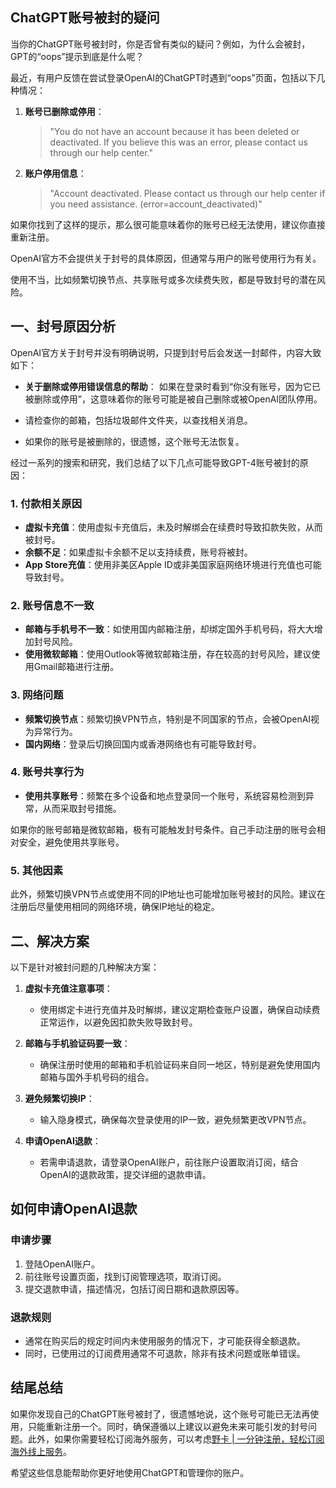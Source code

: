 ## ChatGPT账号被封的疑问

当你的ChatGPT账号被封时，你是否曾有类似的疑问？例如，为什么会被封，GPT的“oops”提示到底是什么呢？

最近，有用户反馈在尝试登录OpenAI的ChatGPT时遇到“oops”页面，包括以下几种情况：

1. **账号已删除或停用**： 
   > "You do not have an account because it has been deleted or deactivated. If you believe this was an error, please contact us through our help center."
   
2. **账户停用信息**： 
   > "Account deactivated. Please contact us through our help center if you need assistance. (error=account_deactivated)"

如果你找到了这样的提示，那么很可能意味着你的账号已经无法使用，建议你直接重新注册。

OpenAI官方不会提供关于封号的具体原因，但通常与用户的账号使用行为有关。

使用不当，比如频繁切换节点、共享账号或多次续费失败，都是导致封号的潜在风险。

## 一、封号原因分析

OpenAI官方关于封号并没有明确说明，只提到封号后会发送一封邮件，内容大致如下：

- **关于删除或停用错误信息的帮助**：
如果在登录时看到“你没有账号，因为它已被删除或停用”，这意味着你的账号可能是被自己删除或被OpenAI团队停用。

- 请检查你的邮箱，包括垃圾邮件文件夹，以查找相关消息。

- 如果你的账号是被删除的，很遗憾，这个账号无法恢复。

经过一系列的搜索和研究，我们总结了以下几点可能导致GPT-4账号被封的原因：

### 1. 付款相关原因

- **虚拟卡充值**：使用虚拟卡充值后，未及时解绑会在续费时导致扣款失败，从而被封号。
- **余额不足**：如果虚拟卡余额不足以支持续费，账号将被封。
- **App Store充值**：使用非美区Apple ID或非美国家庭网络环境进行充值也可能导致封号。

### 2. 账号信息不一致

- **邮箱与手机号不一致**：如使用国内邮箱注册，却绑定国外手机号码，将大大增加封号风险。
- **使用微软邮箱**：使用Outlook等微软邮箱注册，存在较高的封号风险，建议使用Gmail邮箱进行注册。

### 3. 网络问题

- **频繁切换节点**：频繁切换VPN节点，特别是不同国家的节点，会被OpenAI视为异常行为。
- **国内网络**：登录后切换回国内或香港网络也有可能导致封号。

### 4. 账号共享行为

- **使用共享账号**：频繁在多个设备和地点登录同一个账号，系统容易检测到异常，从而采取封号措施。

如果你的账号邮箱是微软邮箱，极有可能触发封号条件。自己手动注册的账号会相对安全，避免使用共享账号。

### 5. 其他因素

此外，频繁切换VPN节点或使用不同的IP地址也可能增加账号被封的风险。建议在注册后尽量使用相同的网络环境，确保IP地址的稳定。

## 二、解决方案

以下是针对被封问题的几种解决方案：

1. **虚拟卡充值注意事项**：
   - 使用绑定卡进行充值并及时解绑，建议定期检查账户设置，确保自动续费正常运作，以避免因扣款失败导致封号。

2. **邮箱与手机验证码要一致**：
   - 确保注册时使用的邮箱和手机验证码来自同一地区，特别是避免使用国内邮箱与国外手机号码的组合。

3. **避免频繁切换IP**：
   - 输入隐身模式，确保每次登录使用的IP一致，避免频繁更改VPN节点。

4. **申请OpenAI退款**：
   - 若需申请退款，请登录OpenAI账户，前往账户设置取消订阅，结合OpenAI的退款政策，提交详细的退款申请。

## 如何申请OpenAI退款

### 申请步骤

1. 登陆OpenAI账户。
2. 前往账号设置页面，找到订阅管理选项，取消订阅。
3. 提交退款申请，描述情况，包括订阅日期和退款原因等。

### 退款规则

- 通常在购买后的规定时间内未使用服务的情况下，才可能获得全额退款。
- 同时，已使用过的订阅费用通常不可退款，除非有技术问题或账单错误。

## 结尾总结

如果你发现自己的ChatGPT账号被封了，很遗憾地说，这个账号可能已无法再使用，只能重新注册一个。同时，确保遵循以上建议以避免未来可能引发的封号问题。此外，如果你需要轻松订阅海外服务，可以考虑[野卡 | 一分钟注册，轻松订阅海外线上服务](https://bit.ly/bewildcard)。

希望这些信息能帮助你更好地使用ChatGPT和管理你的账户。